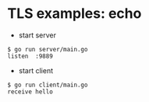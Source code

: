 # TLS examples: echo

* start server

```shell
$ go run server/main.go
listen  :9889
```

* start client

```shell
$ go run client/main.go
receive hello
```
